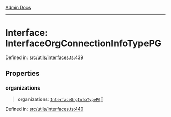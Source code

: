 [Admin Docs](/)

***

# Interface: InterfaceOrgConnectionInfoTypePG

Defined in: [src/utils/interfaces.ts:439](https://github.com/PalisadoesFoundation/talawa-admin/blob/main/src/utils/interfaces.ts#L439)

## Properties

### organizations

> **organizations**: [`InterfaceOrgInfoTypePG`](InterfaceOrgInfoTypePG.md)[]

Defined in: [src/utils/interfaces.ts:440](https://github.com/PalisadoesFoundation/talawa-admin/blob/main/src/utils/interfaces.ts#L440)
